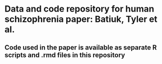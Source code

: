 # Data and code repository for human schizophrenia paper: Batiuk, Tyler et al.

## Code used in the paper is available as separate R scripts and .rmd files in this repository
